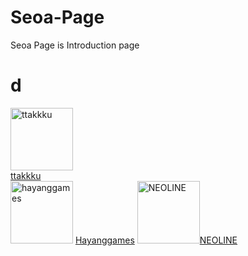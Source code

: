 # Seoa-Page
Seoa Page is  Introduction page

# d
<img src="https://avatars.githubusercontent.com/ttakkku" width="100" title="ttakkku"><br> [ttakkku](http://github.com/ttakkku)</br>   <img src="https://avatars.githubusercontent.com/hayanggames" width="100" title="hayanggames"> [Hayanggames](https://github.com/hayanggames) <img src="https://avatars.githubusercontent.com/code325" width="100" title="NEOLINE">[NEOLINE](https://github.com/code325)
